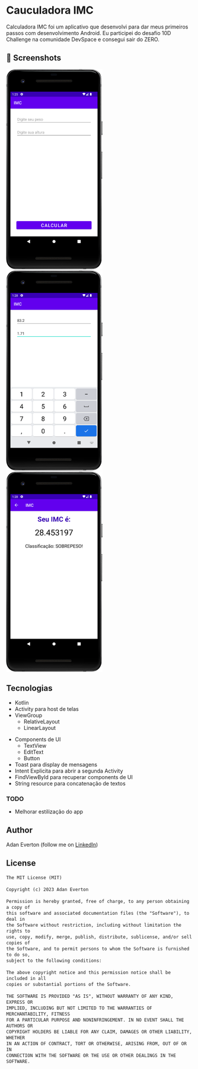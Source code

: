 # Cauculadora IMC
Calculadora IMC foi um aplicativo que desenvolvi para dar meus primeiros passos com desenvolvimento Android. Eu participei do desafio 10D Challenge na comunidade DevSpace e consegui sair do ZERO. 



## :camera_flash: Screenshots
<!-- You can add more screenshots here if you like -->
<img src="/results/image01.png" width="260">&emsp;<img src="/results/image02.png" width="260">&emsp;<img src="/results/image03.png" width="260">

## Tecnologias
* Kotlin
* Activity para host de telas
* ViewGroup
    * RelativeLayout
    * LinearLayout
- Components de UI
    - TextView
    - EditText
    - Button
- Toast para display de mensagens
- Intent Explicita para abrir a segunda Activity
- FindViewById para recuperar components de UI
- String resource para concatenação de textos


### TODO
- Melhorar estilização do app

## Author
Adan Everton (follow me on [LinkedIn](https://www.linkedin.com/in/adaneverton/))

## License
```
The MIT License (MIT)

Copyright (c) 2023 Adan Everton

Permission is hereby granted, free of charge, to any person obtaining a copy of
this software and associated documentation files (the "Software"), to deal in
the Software without restriction, including without limitation the rights to
use, copy, modify, merge, publish, distribute, sublicense, and/or sell copies of
the Software, and to permit persons to whom the Software is furnished to do so,
subject to the following conditions:

The above copyright notice and this permission notice shall be included in all
copies or substantial portions of the Software.

THE SOFTWARE IS PROVIDED "AS IS", WITHOUT WARRANTY OF ANY KIND, EXPRESS OR
IMPLIED, INCLUDING BUT NOT LIMITED TO THE WARRANTIES OF MERCHANTABILITY, FITNESS
FOR A PARTICULAR PURPOSE AND NONINFRINGEMENT. IN NO EVENT SHALL THE AUTHORS OR
COPYRIGHT HOLDERS BE LIABLE FOR ANY CLAIM, DAMAGES OR OTHER LIABILITY, WHETHER
IN AN ACTION OF CONTRACT, TORT OR OTHERWISE, ARISING FROM, OUT OF OR IN
CONNECTION WITH THE SOFTWARE OR THE USE OR OTHER DEALINGS IN THE SOFTWARE.
```
